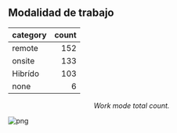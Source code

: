 ## Modalidad de trabajo

<center>
     <div class='stats_table'>
        <a id="work_mode_counts_my6m5"></a>

| category | count |
| :------- | ----: |
| remote   |   152 |
| onsite   |   133 |
| Hibrído  |   103 |
| none     |     6 |

<p class='table_title'><em>Work mode total count.</em></p>
</div>
        </center>

![png](empleo_y_condiciones_de_trabajo_images/output_10_0.png)

<br/><br/>

